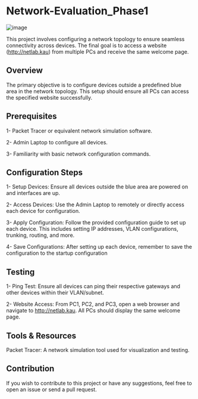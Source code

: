 # Network-Evaluation_Phase1

![image](https://github.com/bndrlslmy/Network-Evaluation_Phase1/assets/91160602/d9d6b44b-5aa9-4f67-89f0-1c2822faaa05)

This project involves configuring a network topology to ensure seamless connectivity across devices. The final goal is to access a website (http://netlab.kau) from multiple PCs and receive the same welcome page.



## Overview
The primary objective is to configure devices outside a predefined blue area in the network topology. This setup should ensure all PCs can access the specified website successfully.




## Prerequisites
1- Packet Tracer or equivalent network simulation software.

2- Admin Laptop to configure all devices.

3- Familiarity with basic network configuration commands.

## Configuration Steps
1- Setup Devices: Ensure all devices outside the blue area are powered on and interfaces are up.

2- Access Devices: Use the Admin Laptop to remotely or directly access each device for configuration.

3- Apply Configuration: Follow the provided configuration guide to set up each device. This includes setting IP addresses, VLAN configurations, trunking, routing, and more.

4- Save Configurations: After setting up each device, remember to save the configuration to the startup configuration


## Testing
1- Ping Test: Ensure all devices can ping their respective gateways and other devices within their VLAN/subnet.

2- Website Access: From PC1, PC2, and PC3, open a web browser and navigate to http://netlab.kau. All PCs should display the same welcome page.

## Tools & Resources
Packet Tracer: A network simulation tool used for visualization and testing.

## Contribution
If you wish to contribute to this project or have any suggestions, feel free to open an issue or send a pull request.

